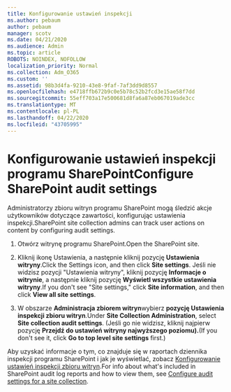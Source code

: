 ```yaml
---
title: Konfigurowanie ustawień inspekcji
ms.author: pebaum
author: pebaum
manager: scotv
ms.date: 04/21/2020
ms.audience: Admin
ms.topic: article
ROBOTS: NOINDEX, NOFOLLOW
localization_priority: Normal
ms.collection: Adm_O365
ms.custom: ''
ms.assetid: 98b3d4fa-9210-43e8-9faf-7af3dd9d8557
ms.openlocfilehash: e4718ffb672b9c0e5b78c52b2fcd3e15ae58f7dd
ms.sourcegitcommit: 55eff703a17e500681d8fa6a87eb067019ade3cc
ms.translationtype: MT
ms.contentlocale: pl-PL
ms.lasthandoff: 04/22/2020
ms.locfileid: "43705995"
---
```

# <a name="configure-sharepoint-audit-settings"></a><span data-ttu-id="4cfd6-102">Konfigurowanie ustawień inspekcji programu SharePoint</span><span class="sxs-lookup"><span data-stu-id="4cfd6-102">Configure SharePoint audit settings</span></span>

<span data-ttu-id="4cfd6-103">Administratorzy zbioru witryn programu SharePoint mogą śledzić akcje użytkowników dotyczące zawartości, konfigurując ustawienia inspekcji.</span><span class="sxs-lookup"><span data-stu-id="4cfd6-103">SharePoint site collection admins can track user actions on content by configuring audit settings.</span></span>
  
1. <span data-ttu-id="4cfd6-104">Otwórz witrynę programu SharePoint.</span><span class="sxs-lookup"><span data-stu-id="4cfd6-104">Open the SharePoint site.</span></span>
    
2. <span data-ttu-id="4cfd6-105">Kliknij ikonę Ustawienia, a następnie kliknij pozycję **Ustawienia witryny**.</span><span class="sxs-lookup"><span data-stu-id="4cfd6-105">Click the Settings icon, and then click **Site settings**.</span></span> <span data-ttu-id="4cfd6-106">Jeśli nie widzisz pozycji "Ustawienia witryny", kliknij pozycję **Informacje o witrynie**, a następnie kliknij pozycję **Wyświetl wszystkie ustawienia witryny**.</span><span class="sxs-lookup"><span data-stu-id="4cfd6-106">If you don't see "Site settings," click **Site information**, and then click **View all site settings**.</span></span>
    
3. <span data-ttu-id="4cfd6-107">W obszarze **Administracja zbiorem witryn**wybierz **pozycję Ustawienia inspekcji zbioru witryn**.</span><span class="sxs-lookup"><span data-stu-id="4cfd6-107">Under **Site Collection Administration**, select **Site collection audit settings**.</span></span> <span data-ttu-id="4cfd6-108">(Jeśli go nie widzisz, kliknij najpierw pozycję **Przejdź do ustawień witryny najwyższego poziomu).**</span><span class="sxs-lookup"><span data-stu-id="4cfd6-108">(If you don't see it, click **Go to top level site settings** first.)</span></span> 
    
<span data-ttu-id="4cfd6-109">Aby uzyskać informacje o tym, co znajduje się w raportach dziennika inspekcji programu SharePoint i jak je wyświetlać, zobacz [Konfigurowanie ustawień inspekcji zbioru witryn](https://go.microsoft.com/fwlink/?linkid=404050).</span><span class="sxs-lookup"><span data-stu-id="4cfd6-109">For info about what's included in SharePoint audit log reports and how to view them, see [Configure audit settings for a site collection](https://go.microsoft.com/fwlink/?linkid=404050).</span></span>
  

